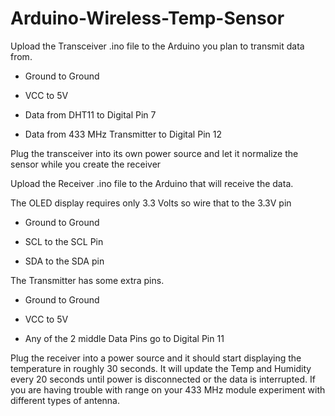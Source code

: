 # Arduino-Wireless-Temp-Sensor
Upload the Transceiver .ino file to the Arduino you plan to transmit data from.

- Ground to Ground

- VCC to 5V

- Data from DHT11 to Digital Pin 7

- Data from 433 MHz Transmitter to Digital Pin 12

Plug the transceiver into its own power source and let it normalize the sensor while you create the receiver

Upload the Receiver .ino file to the Arduino that will receive the data.

The OLED display requires only 3.3 Volts so wire that to the 3.3V pin

- Ground to Ground

- SCL to the SCL Pin

- SDA to the SDA pin

The Transmitter has some extra pins.

- Ground to Ground

- VCC to 5V

- Any of the 2 middle Data Pins go to Digital Pin 11

Plug the receiver into a power source and it should start displaying the temperature in roughly 30 seconds. It will update the Temp and Humidity every 20 seconds until power is disconnected or the data is interrupted. If you are having trouble with range on your 433 MHz module experiment with different types of antenna.
